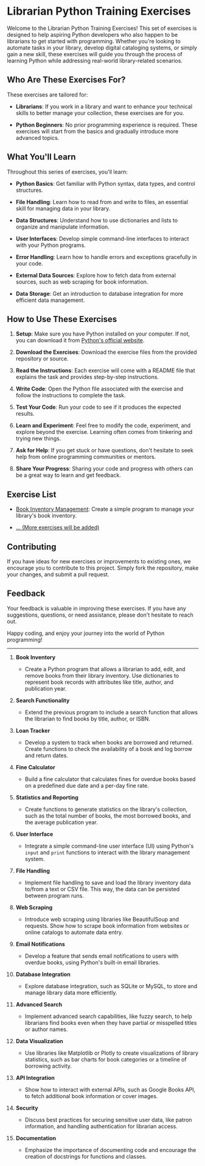 # Librarian Python Training Exercises

Welcome to the Librarian Python Training Exercises! This set of exercises is designed to help aspiring Python developers who also happen to be librarians to get started with programming. Whether you're looking to automate tasks in your library, develop digital cataloging systems, or simply gain a new skill, these exercises will guide you through the process of learning Python while addressing real-world library-related scenarios.

## Who Are These Exercises For?

These exercises are tailored for:

- **Librarians**: If you work in a library and want to enhance your technical skills to better manage your collection, these exercises are for you.

- **Python Beginners**: No prior programming experience is required. These exercises will start from the basics and gradually introduce more advanced topics.

## What You'll Learn

Throughout this series of exercises, you'll learn:

- **Python Basics**: Get familiar with Python syntax, data types, and control structures.

- **File Handling**: Learn how to read from and write to files, an essential skill for managing data in your library.

- **Data Structures**: Understand how to use dictionaries and lists to organize and manipulate information.

- **User Interfaces**: Develop simple command-line interfaces to interact with your Python programs.

- **Error Handling**: Learn how to handle errors and exceptions gracefully in your code.

- **External Data Sources**: Explore how to fetch data from external sources, such as web scraping for book information.

- **Data Storage**: Get an introduction to database integration for more efficient data management.

## How to Use These Exercises

1. **Setup**: Make sure you have Python installed on your computer. If not, you can download it from [Python's official website](https://www.python.org/downloads/).

2. **Download the Exercises**: Download the exercise files from the provided repository or source.

3. **Read the Instructions**: Each exercise will come with a README file that explains the task and provides step-by-step instructions.

4. **Write Code**: Open the Python file associated with the exercise and follow the instructions to complete the task.

5. **Test Your Code**: Run your code to see if it produces the expected results.

6. **Learn and Experiment**: Feel free to modify the code, experiment, and explore beyond the exercise. Learning often comes from tinkering and trying new things.

7. **Ask for Help**: If you get stuck or have questions, don't hesitate to seek help from online programming communities or mentors.

8. **Share Your Progress**: Sharing your code and progress with others can be a great way to learn and get feedback.

## Exercise List

- [Book Inventory Management](exercise_book_inventory/README.md): Create a simple program to manage your library's book inventory.

- [... (More exercises will be added)](exercise_template/README.md)

## Contributing

If you have ideas for new exercises or improvements to existing ones, we encourage you to contribute to this project. Simply fork the repository, make your changes, and submit a pull request.

## Feedback

Your feedback is valuable in improving these exercises. If you have any suggestions, questions, or need assistance, please don't hesitate to reach out.

Happy coding, and enjoy your journey into the world of Python programming!

---




1. **Book Inventory**
    - Create a Python program that allows a librarian to add, edit, and remove books from their library inventory. Use dictionaries to represent book records with attributes like title, author, and publication year.

2. **Search Functionality**
    - Extend the previous program to include a search function that allows the librarian to find books by title, author, or ISBN.

3. **Loan Tracker**
    - Develop a system to track when books are borrowed and returned. Create functions to check the availability of a book and log borrow and return dates.

4. **Fine Calculator**
    - Build a fine calculator that calculates fines for overdue books based on a predefined due date and a per-day fine rate.

5. **Statistics and Reporting**
    - Create functions to generate statistics on the library's collection, such as the total number of books, the most borrowed books, and the average publication year.

6. **User Interface**
    - Integrate a simple command-line user interface (UI) using Python's `input` and `print` functions to interact with the library management system.

7. **File Handling**
    - Implement file handling to save and load the library inventory data to/from a text or CSV file. This way, the data can be persisted between program runs.

8. **Web Scraping**
    - Introduce web scraping using libraries like BeautifulSoup and requests. Show how to scrape book information from websites or online catalogs to automate data entry.

9. **Email Notifications**
    - Develop a feature that sends email notifications to users with overdue books, using Python's built-in email libraries.

10. **Database Integration**
    - Explore database integration, such as SQLite or MySQL, to store and manage library data more efficiently.

11. **Advanced Search**
    - Implement advanced search capabilities, like fuzzy search, to help librarians find books even when they have partial or misspelled titles or author names.

12. **Data Visualization**
    - Use libraries like Matplotlib or Plotly to create visualizations of library statistics, such as bar charts for book categories or a timeline of borrowing activity.

13. **API Integration**
    - Show how to interact with external APIs, such as Google Books API, to fetch additional book information or cover images.

14. **Security**
    - Discuss best practices for securing sensitive user data, like patron information, and handling authentication for librarian access.

15. **Documentation**
    - Emphasize the importance of documenting code and encourage the creation of docstrings for functions and classes.

